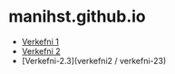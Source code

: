 # manihst.github.io

* [Verkefni 1](verkefni1)
* [Verkefni 2](verkefni2)
* [Verkefni-2.3](verkefni2 / verkefni-23)



